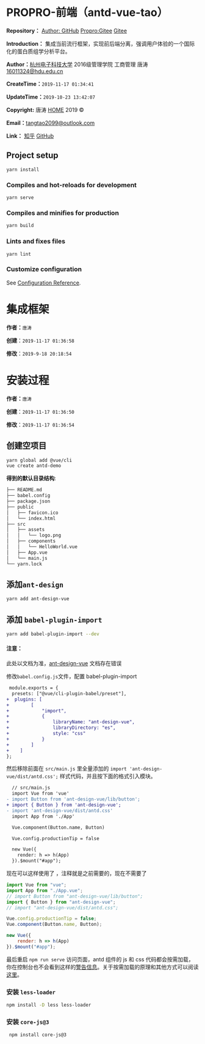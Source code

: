 

# PROPRO-前端（antd-vue-tao）

**Repository：** [Author: GitHub](https://github.com/tangtaoshadow/ant-design-tao)  [Propro:Gitee](https://gitee.com/ProproStudio/Propro-Server-Front) [Gitee](https://gitee.com/tangtao2099/ant-design-tao)

**Introduction：** 集成当前流行框架，实现前后端分离，强调用户体验的一个国际化的蛋白质组学分析平台。

**Author：**[杭州电子科技大学](http://www.hdu.edu.cn/)  2016级管理学院 工商管理 唐涛 [16011324@hdu.edu.cn](mailto:16011324@hdu.edu.cn)

**CreateTime：**`2019-11-17 01:34:41`

**UpdateTime：**`2019-10-23 13:42:07`

**Copyright:**  唐涛 [HOME](https://www.promiselee.cn/tao) 2019 ©  

**Email：**[tangtao2099@outlook.com](mailto:propro@westlake.edu.cn)

**Link：**  [知乎](https://www.zhihu.com/people/tang-tao-24-36/activities)   [GitHub](https://github.com/tangtaoshadow)



## Project setup
```
yarn install
```

### Compiles and hot-reloads for development
```
yarn serve
```

### Compiles and minifies for production
```bash
yarn build
```

### Lints and fixes files
```
yarn lint
```

### Customize configuration
See [Configuration Reference](https://cli.vuejs.org/config/).





# 集成框架

**作者：**`唐涛`

**创建**：`2019-11-17 01:36:58`

**修改**：`2019-9-18 20:18:54`













# 安装过程

**作者：**`唐涛`

**创建**：`2019-11-17 01:36:50`

**修改**：`2019-11-17 01:36:54`

## 创建空项目

```bash
yarn global add @vue/cli
vue create antd-demo
```

**得到的默认目录结构**:

```diff
├── README.md
├── babel.config
├── package.json
├── public
│   ├── favicon.ico
│   └── index.html
├── src
│   ├── assets
│   │   └── logo.png
│   ├── components
│   │   └── HelloWorld.vue
│   ├── App.vue
│   └── main.js
└── yarn.lock
```









## 添加`ant-design`

```bash
yarn add ant-design-vue
```



## 添加 `babel-plugin-import`

```bash
yarn add babel-plugin-import --dev
```



#### **注意：**

此处以文档为准，[ant-design-vue](https://www.antdv.com/docs/vue/use-with-vue-cli-cn/#%E9%AB%98%E7%BA%A7%E9%85%8D%E7%BD%AE) 文档存在错误

修改`babel.config.js`文件，配置 babel-plugin-import

```diff
 module.exports = {
  presets: ["@vue/cli-plugin-babel/preset"],
+  plugins: [
+        [
+            "import",
+            {
+                libraryName: "ant-design-vue",
+                libraryDirectory: "es",
+                style: "css"
+            }
+        ]
+    ]
};
```

然后移除前面在 `src/main.js` 里全量添加的 `import 'ant-design-vue/dist/antd.css';` 样式代码，并且按下面的格式引入模块。

```diff
  // src/main.js
  import Vue from 'vue'
- import Button from 'ant-design-vue/lib/button';
+ import { Button } from 'ant-design-vue';
- import 'ant-design-vue/dist/antd.css'
  import App from './App'

  Vue.component(Button.name, Button)

  Vue.config.productionTip = false

  new Vue({
    render: h => h(App)
  }).$mount("#app");
```



现在可以这样使用了 ，注释就是之前需要的，现在不需要了

```javascript
import Vue from "vue";
import App from "./App.vue";
// import Button from "ant-design-vue/lib/button";
import { Button } from "ant-design-vue";
// import "ant-design-vue/dist/antd.css";

Vue.config.productionTip = false;
Vue.component(Button.name, Button);

new Vue({
    render: h => h(App)
}).$mount("#app");

```



最后重启 `npm run serve` 访问页面，antd 组件的 js 和 css 代码都会按需加载，你在控制台也不会看到这样的[警告信息](https://zos.alipayobjects.com/rmsportal/vgcHJRVZFmPjAawwVoXK.png)。关于按需加载的原理和其他方式可以阅读[这里](https://www.antdv.com/docs/vue/getting-started-cn/#按需加载)。



### 安装 `less-loader`



```bash
npm install -D less less-loader
```



### 安装 `core-js@3`

```bash
 npm install core-js@3
```




